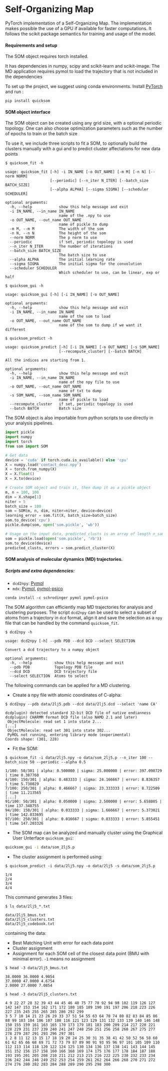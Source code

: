 # Self-Organizing Map
PyTorch implementation of a Self-Organizing Map.
The implementation makes possible the use of a GPU if available for faster computations.
It follows the scikit package semantics for training and usage of the model.

#### Requirements and setup
The SOM object requires torch installed.

It has dependencies in numpy, scipy and scikit-learn and scikit-image.
The MD application requires pymol to load the trajectory that is not included in the dependencies

To set up the project, we suggest using conda environments.
Install [PyTorch](https://pytorch.org/get-started/locally/) and run :
```
pip install quicksom
```
#### SOM object interface
The SOM object can be created using any grid size, with a optional periodic topology.
One can also choose optimization parameters such as the number of epochs to train or the batch size

To use it, we include three scripts to fit a SOM, to optionally build
the clusters manually with a gui and to predict cluster affectations
for new data points

```
$ quicksom_fit -h

usage: quicksom_fit [-h] -i IN_NAME [-o OUT_NAME] [-m M] [-n N] [--norm NORM]
                    [--periodic] [--n_iter N_ITER] [--batch_size BATCH_SIZE]
                    [--alpha ALPHA] [--sigma SIGMA] [--scheduler SCHEDULER]

optional arguments:
  -h, --help            show this help message and exit
  -i IN_NAME, --in_name IN_NAME
                        name of the .npy to use
  -o OUT_NAME, --out_name OUT_NAME
                        name of pickle to dump
  -m M, --m M           The width of the som
  -n N, --n N           The height of the som
  --norm NORM           The p norm to use
  --periodic            if set, periodic topology is used
  --n_iter N_ITER       The number of iterations
  --batch_size BATCH_SIZE
                        The batch size to use
  --alpha ALPHA         The initial learning rate
  --sigma SIGMA         The initial sigma for the convolution
  --scheduler SCHEDULER
                        Which scheduler to use, can be linear, exp or half
```
```
$ quicksom_gui -h

usage: quicksom_gui [-h] [-i IN_NAME] [-o OUT_NAME]

optional arguments:
  -h, --help            show this help message and exit
  -i IN_NAME, --in_name IN_NAME
                        name of the som to load
  -o OUT_NAME, --out_name OUT_NAME
                        name of the som to dump if we want it different
```
```
$ quicksom_predict -h

usage: quicksom_predict [-h] [-i IN_NAME] [-o OUT_NAME] [-s SOM_NAME]
                        [--recompute_cluster] [--batch BATCH]

All the indices are starting from 1.

optional arguments:
  -h, --help            show this help message and exit
  -i IN_NAME, --in_name IN_NAME
                        name of the npy file to use
  -o OUT_NAME, --out_name OUT_NAME
                        name of txt to dump
  -s SOM_NAME, --som_name SOM_NAME
                        name of pickle to load
  --recompute_cluster   if set, periodic topology is used
  --batch BATCH         Batch size
```
The SOM object is also importable from python scripts to use
directly in your analysis pipelines.
```python
import pickle
import numpy
import torch
from som import SOM

# Get data
device = 'cuda' if torch.cuda.is_available() else 'cpu'
X = numpy.load('contact_desc.npy')
X = torch.from_numpy(X)
X = X.float()
X = X.to(device)

# Create SOM object and train it, then dump it as a pickle object
m, n = 100, 100
dim = X.shape[1]
niter = 5
batch_size = 100
som = SOM(m, n, dim, niter=niter, device=device)
learning_error = som.fit(X, batch_size=batch_size)
som.to_device('cpu')
pickle.dump(som, open('som.pickle', 'wb'))

# Usage on the input data, predicted_clusts is an array of length n_samples with clusters affectations
som = pickle.load(open('som.pickle', 'rb'))
som.to_device(device)
predicted_clusts, errors = som.predict_cluster(X)
```
#### SOM analysis of molecular dynamics (MD) trajectories.

##### Scripts and extra dependencies:
- `dcd2npy`: [Pymol](https://anaconda.org/schrodinger/pymol)
- `mdx`: [Pymol](https://anaconda.org/schrodinger/pymol), [pymol-psico](https://github.com/speleo3/pymol-psico)
```
conda install -c schrodinger pymol pymol-psico
```

The SOM algorithm can efficiently map MD trajectories for analysis and clustering purposes.
The script `dcd2npy` can be used to select a subset of atoms from a trajectory in `dcd` format,
align it and save the selection as a `npy` file that can be handled by the command `quicksom_fit`.
```
$ dcd2npy -h

usage: dcd2npy [-h] --pdb PDB --dcd DCD --select SELECTION

Convert a dcd trajectory to a numpy object

optional arguments:
  -h, --help          show this help message and exit
  --pdb PDB           Topology PDB file
  --dcd DCD           DCD trajectory file
  --select SELECTION  Atoms to select
```
The following commands can be applied for a MD clustering.
- Create a npy file with atomic coordinates of C-alpha:
```
$ dcd2npy --pdb data/2lj5.pdb --dcd data/2lj5.dcd --select 'name CA'

dcdplugin) detected standard 32-bit DCD file of native endianness
dcdplugin) CHARMM format DCD file (also NAMD 2.1 and later)
 ObjectMolecule: read set 1 into state 2...
[...]
 ObjectMolecule: read set 301 into state 302...
 PyMOL not running, entering library mode (experimental)
Coords shape: (301, 228)
```
- Fit the SOM:
```
$ quicksom_fit -i data/2lj5.npy -o data/som_2lj5.p --n_iter 100 --batch_size 50 --periodic --alpha 0.5

1/100: 50/301 | alpha: 0.500000 | sigma: 25.000000 | error: 397.090729 | time 0.387760
4/100: 150/301 | alpha: 0.483333 | sigma: 24.166667 | error: 8.836357 | time 5.738029
7/100: 250/301 | alpha: 0.466667 | sigma: 23.333333 | error: 8.722509 | time 11.213565
[...]
91/100: 50/301 | alpha: 0.050000 | sigma: 2.500000 | error: 5.658005 | time 137.348755
94/100: 150/301 | alpha: 0.033333 | sigma: 1.666667 | error: 5.373021 | time 142.033695
97/100: 250/301 | alpha: 0.016667 | sigma: 0.833333 | error: 5.855451 | time 147.203326
```
- The SOM map can be analyzed and manually cluster using the Graphical User Unterface `quicksom_gui`:
```bash
quicksom_gui -i data/som_2lj5.p
```
- The cluster assignment is performed using:
```
$ quicksom_predict -i data/2lj5.npy -o data/2lj5 -s data/som_2lj5.p

1/42/43/44/4
```
This command generates 3 files:
```
$ ls data/2lj5_*.txt

data/2lj5_bmus.txt
data/2lj5_clusters.txt
data/2lj5_codebook.txt
```
containing the data:
- Best Matching Unit with error for each data point
- Cluster assignment
- Assignment for each SOM cell of the closest data point (BMU with minimal error). `-1` means no assignment
```
$ head -3 data/2lj5_bmus.txt

38.0000 36.0000 4.9054
37.0000 47.0000 4.6754
2.0000 27.0000 7.0854
```
```
$ head -3 data/2lj5_clusters.txt

4 9 22 27 28 32 39 43 44 45 46 48 75 77 78 92 94 98 102 119 126 127 142 147 153 154 162 171 172 180 185 189 190 191 197 206 218 223 226 227 235 245 255 265 285 286 292 299
3 5 7 10 14 21 23 26 29 33 37 51 54 55 63 64 70 74 80 82 83 84 85 86 88 99 103 104 106 107 108 116 121 123 129 131 132 133 139 140 146 148 150 155 159 161 163 165 170 173 179 181 183 200 209 214 217 220 221 228 229 231 237 239 240 241 247 248 250 251 256 258 260 267 275 277 278 279 287 291 293 296 297 301
1 2 8 11 12 13 15 17 18 19 20 24 25 30 31 35 38 41 42 50 52 56 58 60 61 62 65 66 68 69 71 72 73 79 87 89 90 91 93 95 96 97 101 105 109 110 112 113 114 118 120 122 124 125 130 134 136 137 138 141 143 144 145 151 152 156 157 158 160 166 168 169 174 175 176 177 178 184 187 188 193 195 201 205 208 210 211 212 213 215 216 222 225 230 232 233 234 236 242 244 246 249 252 253 254 259 261 262 264 266 268 270 271 272 274 276 280 282 283 284 288 289 290 295 298 300
```
